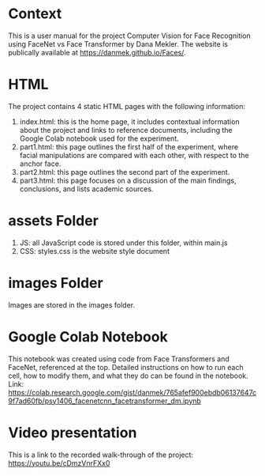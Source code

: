 # Context
This is a user manual for the project Computer Vision for Face Recognition using FaceNet vs Face Transformer by Dana Mekler. The website is publically available at https://danmek.github.io/Faces/.

# HTML
The project contains 4 static HTML pages with the following information:
1. index.html: this is the home page, it includes contextual information about the project and links to reference documents, including the Google Colab notebook used for the experiment.
2. part1.html: this page outlines the first half of the experiment, where facial manipulations are compared with each other, with respect to the anchor face.
3. part2.html: this page outlines the second part of the experiment.
4. part3.html: this page focuses on a discussion of the main findings, conclusions, and lists academic sources.

# assets Folder
1. JS: all JavaScript code is stored under this folder, within main.js
2. CSS: styles.css is the website style document

# images Folder
Images are stored in the images folder.

# Google Colab Notebook
This notebook was created using code from Face Transformers and FaceNet, referenced at the top. Detailed instructions on how to run each cell, how to modify them, and what they do can be found in the notebook.
Link: https://colab.research.google.com/gist/danmek/765afef900ebdb06137647c9f7ad60fb/psy1406_facenetcnn_facetransformer_dm.ipynb

# Video presentation
This is a link to the recorded walk-through of the project: https://youtu.be/cDmzVnrFXx0
